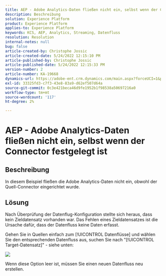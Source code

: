 ```yaml
---
title: AEP - Adobe Analytics-Daten fließen nicht ein, selbst wenn der Connector festgelegt ist
description: Beschreibung
solution: Experience Platform
product: Experience Platform
applies-to: Experience Platform
keywords: KCS, AEP, Analytics, Streaming, Datenfluss
resolution: Resolution
internal-notes: null
bug: false
article-created-by: Christophe Jossic
article-created-date: 5/24/2022 12:15:10 PM
article-published-by: Christophe Jossic
article-published-date: 5/24/2022 12:15:33 PM
version-number: 2
article-number: KA-19668
dynamics-url: https://adobe-ent.crm.dynamics.com/main.aspx?forceUCI=1&pagetype=entityrecord&etn=knowledgearticle&id=a9ac5123-5bdb-ec11-a7b6-0022480b01c6
exl-id: 33325fd3-c7f3-43e8-83a9-d62ef507d64a
source-git-commit: 0c3e421beca46d9fe1952b1f98538a50697216a0
workflow-type: tm+mt
source-wordcount: '117'
ht-degree: 2%

---
```


# AEP - Adobe Analytics-Daten fließen nicht ein, selbst wenn der Connector festgelegt ist

## Beschreibung


In diesem Beispiel fließen die Adobe Analytics-Daten nicht ein, obwohl der Quell-Connector eingerichtet wurde.


## Lösung


Nach Überprüfung der Datenflug-Konfiguration stellte sich heraus, dass kein Zieldatensatz vorhanden war. Das Fehlen eines Zieldatensatzes ist die Ursache dafür, dass der Datenfluss keine Daten erfasst.

Gehen Sie in Quellen einfach zum [!UICONTROL Datenflüsse] und wählen Sie den entsprechenden Datenfluss aus, suchen Sie nach &quot;[!UICONTROL Target-Datensatz]&quot; - siehe unten:

![](assets/6dcf5ee4-5adb-ec11-a7b6-0022480b01c6.png)



















Wenn diese Option leer ist, müssen Sie einen neuen Datenfluss neu erstellen.
